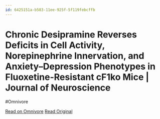```yaml
---
id: 6425151a-b583-11ee-925f-5f119febcffb
---
```


# Chronic Desipramine Reverses Deficits in Cell Activity, Norepinephrine Innervation, and Anxiety–Depression Phenotypes in Fluoxetine-Resistant cF1ko Mice | Journal of Neuroscience
#Omnivore

[Read on Omnivore](https://omnivore.app/me/chronic-desipramine-reverses-deficits-in-cell-activity-norepinep-18d196dc9d3)
[Read Original](http://www.jneurosci.org/cgi/content/short/44/3/e1147232023?rss=1)

